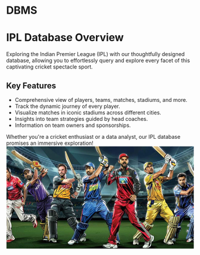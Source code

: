 # DBMS
# IPL Database Overview

Exploring the Indian Premier League (IPL) with our thoughtfully designed database, allowing you to effortlessly query and explore every facet of this captivating cricket spectacle sport.

## Key Features

- Comprehensive view of players, teams, matches, stadiums, and more.
- Track the dynamic journey of every player.
- Visualize matches in iconic stadiums across different cities.
- Insights into team strategies guided by head coaches.
- Information on team owners and sponsorships.

Whether you're a cricket enthusiast or a data analyst, our IPL database promises an immersive exploration!
![IPL Logo](ipl_logo.png)
